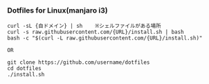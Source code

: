 ### Dotfiles for Linux(manjaro i3)

```
curl -sL {自ドメイン} | sh    ※シェルファイルがある場所
curl -s raw.githubusercontent.com/{URL}/install.sh | bash
bash -c "$(curl -L raw.githubusercontent.com/{URL}/install.sh)"

OR

git clone https://github.com/username/dotfiles
cd dotfiles
./install.sh
```

